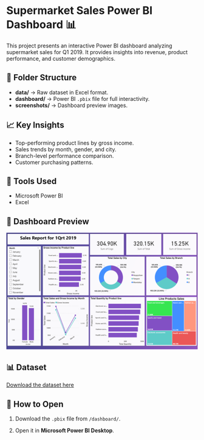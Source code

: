 # Supermarket Sales Power BI Dashboard 📊

This project presents an interactive Power BI dashboard analyzing supermarket sales for Q1 2019. It provides insights into revenue, product performance, and customer demographics.

## 📂 Folder Structure
- **data/** → Raw dataset in Excel format.
- **dashboard/** → Power BI `.pbix` file for full interactivity.
- **screenshots/** → Dashboard preview images.

## 📈 Key Insights
- Top-performing product lines by gross income.
- Sales trends by month, gender, and city.
- Branch-level performance comparison.
- Customer purchasing patterns.

## 🧠 Tools Used
- Microsoft Power BI
- Excel

## 📸 Dashboard Preview
![Dashboard Preview](Screenshots/Dashboard-Preview.png)

## 📊 Dataset
[Download the dataset here](Data/supermarket_sales-Sheet1.xlsx)

## 📄 How to Open
1. Download the `.pbix` file from `/dashboard/`.

2. Open it in **Microsoft Power BI Desktop**.
